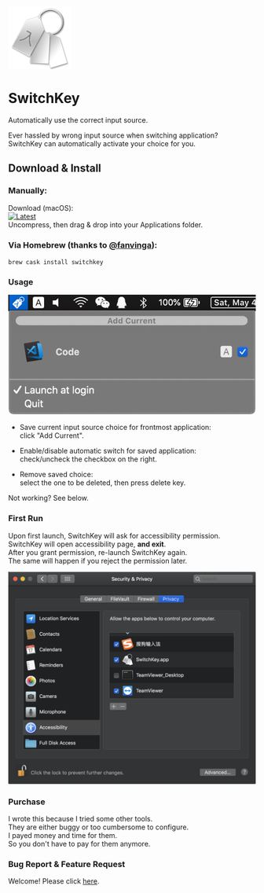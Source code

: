 ![switchkey](README.assets/switchkey.png)

# SwitchKey

Automatically use the correct input source.

Ever hassled by wrong input source when switching application?  
SwitchKey can automatically activate your choice for you.

## Download & Install

### Manually:

Download (macOS):  
[![Latest](https://img.shields.io/badge/dynamic/json?color=brightgreen&label=latest&query=%24.tag_name&url=https%3A%2F%2Fapi.github.com%2Frepos%2Fitsuhane%2FSwitchKey%2Freleases%2Flatest&style=social)](https://github.com/itsuhane/SwitchKey/releases/latest/download/SwitchKey.zip)  
Uncompress, then drag & drop into your Applications folder.

### Via Homebrew (thanks to [@fanvinga](//github.com/fanvinga/)):

```
brew cask install switchkey
```

### Usage

![switchkey-ui](README.assets/switchkey-ui.png)

- Save current input source choice for frontmost application:  
  click "Add Current".

- Enable/disable automatic switch for saved application:  
  check/uncheck the checkbox on the right.

- Remove saved choice:  
  select the one to be deleted, then press delete key.

Not working? See below.

### First Run

Upon first launch, SwitchKey will ask for accessibility permission.  
SwitchKey will open accessibility page, **and exit**.  
After you grant permission, re-launch SwitchKey again.  
The same will happen if you reject the permission later.

![switchkey-ui](README.assets/switchkey-permission.png)

### Purchase

I wrote this because I tried some other tools.  
They are either buggy or too cumbersome to configure.  
I payed money and time for them.  
So you don't have to pay for them anymore.

### Bug Report & Feature Request

Welcome! Please click [here](https://github.com/itsuhane/SwitchKey/issues/new).
